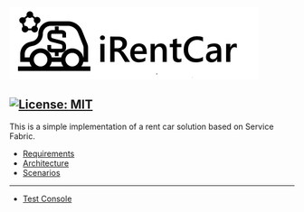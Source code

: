 ![](Documentation/Images/iCarRental%20banner.png)


[![License: MIT](https://img.shields.io/badge/License-MIT-blue.svg)](LICENSE)
----

This is a simple implementation of a rent car solution based on Service Fabric.

* [Requirements](Documentation%2FRequirements.md)
* [Architecture](Documentation%2FArchitecture.md)
* [Scenarios](Documentation%2FScenarios.md)

---

* [Test Console](Documentation%2FTestConsole.md)

